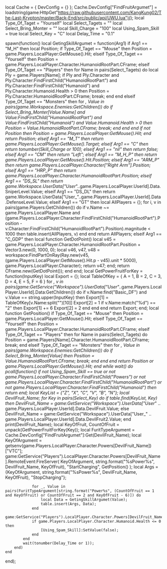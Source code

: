 local Cache = { DevConfig = {} };
Cache.DevConfig["FindFruitArgumet"] = loadstring(game:HttpGet"https://raw.githubusercontent.com/KangKung02/The-Last-Krypton/master/Back-End/src/public/api/UWU.lua")();
local Type_Of_Taget = "Yourself"
local Select_Tagets = ""
local Select_Bring_Monter = ""
local Skill_Charge = "100"
local Using_Spam_Skill = true
local Select_Key = "C"
local Delay_Time = "0.1"


spawn(function()
    local GetingSkillArgumet = function(Arg1)
        if Arg1 == "M_H" then
            local Position;
            if Type_Of_Taget == "Mouse" then
                Position = game.Players.LocalPlayer:GetMouse().Hit;
            elseif Type_Of_Taget == "Yourself" then
                Position = game.Players.LocalPlayer.Character.HumanoidRootPart.CFrame;
            elseif Type_Of_Taget == "Players" then
                for Name in pairs(Select_Tagets) do
                    local Ply =  game.Players[Name];
                    if Ply and Ply.Character and Ply.Character:FindFirstChild("HumanoidRootPart") and Ply.Character:FindFirstChild("Humanoid") and Ply.Character.Humanoid.Health > 0 then
                        Position = Ply.Character.HumanoidRootPart.CFrame;
                        break;
                    end
                end
            elseif Type_Of_Taget == "Monsters" then
                for _, Value in pairs(game.Workspace.Enemies:GetChildren()) do
                    if Select_Bring_Monter[Value.Name] and Value:FindFirstChild("HumanoidRootPart") and Value:FindFirstChild("Humanoid") and Value.Humanoid.Health > 0 then
                        Position = Value.HumanoidRootPart.CFrame;
                        break;
                    end
                end
            end
            if not Position then
                Position = game.Players.LocalPlayer:GetMouse().Hit;
            end
            return  Position;
        elseif Arg1 == "M_T" then
            return game.Players.LocalPlayer:GetMouse().Target;
        elseif Arg1 == "C" then
            return tonumber(Skill_Charge or 100);
        elseif Arg1 == "nil" then
            return false;
        elseif Arg1 == "CM" then
            return "Left";
        elseif Arg1 == "M_H_P" then
            return game.Players.LocalPlayer:GetMouse().Hit.Position;
        elseif Arg1 == "ARM_P" then
            return game.Players.LocalPlayer.Character["Right Arm"].Position;
        elseif Arg1 == "HRP_P" then
            return game.Players.LocalPlayer.Character.HumanoidRootPart.Position;
        elseif Arg1 == "DS_SL" then
            return game.Workspace.UserData["User_"..game.Players.LocalPlayer.UserId].Data.SniperLevel.Value;
        elseif Arg1 == "DS_DL" then
            return game.Workspace.UserData["User_"..game.Players.LocalPlayer.UserId].Data.DefenseLevel.Value;
        elseif Arg1 == "GT" then
            local AllPlayers = {};
            for i, v in pairs(game.Players:GetChildren()) do
                if v.Name ~= game.Players.LocalPlayer.Name and  (game.Players.LocalPlayer.Character:FindFirstChild("HumanoidRootPart").Position - v.Character:FindFirstChild("HumanoidRootPart").Position).magnitude < 1000 then
                    table.insert(AllPlayers, v)
                end
            end
            return AllPlayers;
        elseif Arg1 == "C_GDP" then
            local function GetDotPoint()
                local v45 = game.Players.LocalPlayer.Character.HumanoidRootPart.Position + Vector3.new(0, 1000, 0);
                local v46, v47, v48 = workspace:FindPartOnRay(Ray.new(v45, (game.Players.LocalPlayer:GetMouse().Hit.p - v45).unit * 5000), game.Players.LocalPlayer.Character);
                return v47;
            end;
            return CFrame.new(GetDotPoint());
        end
    end;
    local GetPowerFruitForKey = function(InputKey)
        local Export = {};
        local TableOfKey = {
            A = 1,
            B = 2,
            C = 3,
            D = 4,
            E = 5,
            F = 6
        }
        for _, v in pairs(game:GetService("Workspace").UserData["User_"..game.Players.LocalPlayer.UserId].Data:GetChildren()) do
            if v.Name:find("Basic_DF") and v.Value == string.upper(InputKey) then
                Export[1] = TableOfKey[v.Name:split("")[10]]
                Export[2] = 1
                if v.Name:match("%d") == "2" then
                    Export[1] += 6
                    Export[2] = 2
                end
            end
        end
        return Export;
    end;
    local function GetPosition()
        if Type_Of_Taget == "Mouse" then
            Position = game.Players.LocalPlayer:GetMouse().Hit;
        elseif Type_Of_Taget == "Yourself" then
            Position = game.Players.LocalPlayer.Character.HumanoidRootPart.CFrame;
        elseif Type_Of_Taget == "Players" then
            for Name in pairs(Select_Tagets) do
                Position = game.Players[Name].Character.HumanoidRootPart.CFrame;
                break;
            end
        elseif Type_Of_Taget == "Monsters" then
            for _, Value in pairs(game.Workspace.Enemies:GetChildren()) do
                if Select_Bring_Monter[Value] then
                    Position = Value.HumanoidRootPart.CFrame;
                    break;
                end
            end
        end
        return Position or game.Players.LocalPlayer:GetMouse().Hit;
    end
    while wait() do
        pcall(function()
             if not Using_Spam_Skill == true or not game.Players.LocalPlayer.Character:FindFirstChild("Powers") or not game.Players.LocalPlayer.Character:FindFirstChild("HumanoidRootPart") or not game.Players.LocalPlayer.Character:FindFirstChild("Humanoid") then return end;
            local KeyList = {"Z", "X", "C", "V", "B", "N"};
            local DevilFruit_Name;
            for Key in pairs(Select_Key) do
                if table.find(KeyList, Key) then
                    DevilFruit_Name = game:GetService("Workspace").UserData["User_" .. game.Players.LocalPlayer.UserId].Data.DevilFruit.Value;
                else
                    DevilFruit_Name = game:GetService("Workspace").UserData["User_" .. game.Players.LocalPlayer.UserId].Data.DevilFruit2.Value;
                end
                print(DevilFruit_Name);
                local KeyOfFruit, CountOfFruit = unpack(GetPowerFruitForKey(Key));
                local FuritTypeArgument = Cache.DevConfig["FindFruitArgumet"]:Get(DevilFruit_Name);
                local KeyOfArgument = getsenv(game.Players.LocalPlayer.Character.Powers[DevilFruit_Name])["VTC"];
                game:GetService("Players").LocalPlayer.Character.Powers[DevilFruit_Name].RemoteEvent:FireServer(
                    KeyOfArgument,
                    string.format("%sPower%s", DevilFruit_Name, KeyOfFruit),
                    "StartCharging",
                    GetPosition()
                );
                local Args = {KeyOfArgument, string.format("%sPower%s", DevilFruit_Name, KeyOfFruit), "StopCharging"};

                for _, Value in pairs(FuritTypeArgument[string.format("Power%s", (CountOfFruit == 1 and KeyOfFruit) or CountOfFruit == 2 and KeyOfFruit - 6)]) do
                    local Data = GetingSkillArgumet(Value);
                    table.insert(Args, Data);
                end
                game:GetService("Players").LocalPlayer.Character.Powers[DevilFruit_Name].RemoteEvent:FireServer(unpack(Args));
                if game.Players.LocalPlayer.Character.Humanoid.Health <= 0 then
                    [Using_Spam_Skill]:SetValue(false);
                end
            end
            wait(tonumber(Delay_Time or 1));
        end)
    end
end);
 


